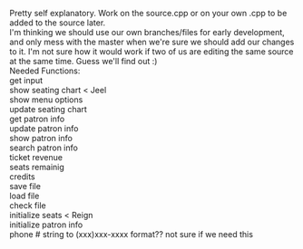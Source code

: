 Pretty self explanatory. Work on the source.cpp or on your own .cpp to be added to the source later.  
I'm thinking we should use our own branches/files for early development, and only mess with the master when we're sure we should add our changes to it. I'm not sure how it would work if two of us are editing the same source at the same time. Guess we'll find out :)  
Needed Functions:  
get input  
show seating chart < Jeel  
show menu options  
update seating chart  
get patron info  
update patron info  
show patron info  
search patron info  
ticket revenue  
seats remainig  
credits  
save file  
load file  
check file  
initialize seats < Reign  
initialize patron info  
phone # string to (xxx)xxx-xxxx format?? not sure if we need this  
